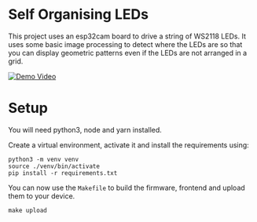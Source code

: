 # Self Organising LEDs

This project uses an esp32cam board to drive a string of WS2118 LEDs. It uses some basic image processing to detect where the LEDs are so that you can display geometric patterns even if the LEDs are not arranged in a grid.

[![Demo Video](https://img.youtube.com/vi/Ueim2Ko8VWo/0.jpg)](https://www.youtube.com/watch?v=Ueim2Ko8VWo)

# Setup

You will need python3, node and yarn installed.

Create a virtual environment, activate it and install the requirements using:

```
python3 -m venv venv
source ./venv/bin/activate
pip install -r requirements.txt
```

You can now use the `Makefile` to build the firmware, frontend and upload them to your device.

```
make upload
```
